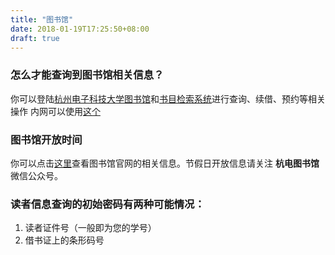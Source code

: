 ```yaml
---
title: "图书馆"
date: 2018-01-19T17:25:50+08:00
draft: true
---
```


### 怎么才能查询到图书馆相关信息？

你可以登陆[杭州电子科技大学图书馆](http://www.lib.hdu.edu.cn/)和[书目检索系统](http://210.32.33.91:8080/reader/login.php)进行查询、续借、预约等相关操作
内网可以使用[这个](http://10.23.10.60:8080/reader/login.php)

### 图书馆开放时间

你可以点击[这里](http://www.lib.hdu.edu.cn/article4-d2d8980f-68a5-48a5-9c4f-0bb0462472f1.html)查看图书馆官网的相关信息。节假日开放信息请关注 **杭电图书馆** 微信公众号。

### 读者信息查询的初始密码有两种可能情况：

1. 读者证件号（一般即为您的学号）
2. 借书证上的条形码号